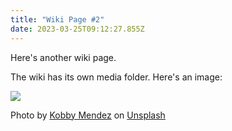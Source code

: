 ```yaml
---
title: "Wiki Page #2"
date: 2023-03-25T09:12:27.855Z
---
```

Here's another wiki page.

The wiki has its own media folder. Here's an image:

![](/media/wiki/unsplash-cute-astronaut.jpg)

Photo by [Kobby Mendez](https://unsplash.com/@kobbymendez?utm_source=unsplash&utm_medium=referral&utm_content=creditCopyText) on [Unsplash](https://unsplash.com/photos/d0oYF8hm4GI?utm_source=unsplash&utm_medium=referral&utm_content=creditCopyText)